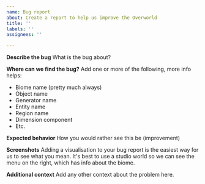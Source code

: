 ```yaml
---
name: Bug report
about: Create a report to help us improve the Overworld
title: ''
labels: ''
assignees: ''

---
```


**Describe the bug**
What is the bug about?

**Where can we find the bug?**
Add one or more of the following, more info helps:
- Biome name (pretty much always)
- Object name
- Generator name
- Entity name
- Region name
- Dimension component
- Etc.

**Expected behavior**
How you would rather see this be (improvement)

**Screenshots**
Adding a visualisation to your bug report is the easiest way for us to see what you mean.
It's best to use a studio world so we can see the menu on the right, which has info about the biome.

**Additional context**
Add any other context about the problem here.
